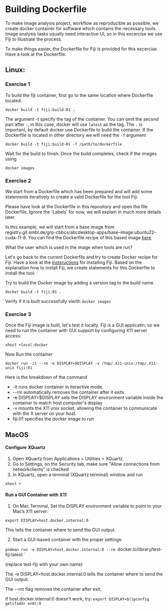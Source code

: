 # Building Dockerfile

To make image analysis project, workflow as reproducible as possible, we create docker container for software which contains the necessary tools. Image analysis tasks usually need interactive UI, so in this excercise we use Fiji to illustrate the process.

To make things easier, the Dockerfile for Fiji is provided for this excercise. Have a look at the Dockerfile.

## Linux:
### Exercise 1
To build the fiji container, first go to the same location where Dockerfile located.

```
docker build -t fiji:build-01 .
```
The argument -t specify the tag of the container. You can omit the second part after ```:```, in this case, docker will use ```latest``` as the tag. 
The ```.``` is important, by default docker use Dockerfile to build the container. If the Dockerfile is located in other directory we will need the ```-f``` argument

```
docker build -t fiji:build-01 -f /path/to/dockerfile
```

Wait for the build to finish. Once the build completes, check if the images using 
```
docker images
```

### Exercise 2

We start from a Dockerfile which has been prepared and will add some statements iteratively to create a valid Dockerfile for the tool Fiji.

Please have look at the Dockerfile in this repository and open the file Dockerfile. Ignore the 'Labels' for now, we will explain in much more details later.

In this example, we will start from a base image from registry.git.embl.de/grp-cbbcs/abcdesktop-apps/base-image:ubuntu22-cuda-11-8. 
You can find the Dockerfile recipe of this based image [here](https://git.embl.de/grp-cbbcs/abcdesktop-apps/-/blob/main/base-image/Dockerfile.ubuntu22-cuda-11-8?ref_type=heads).

What the user which is used in the image when tools are run?

Let's go back to the current Dockerfile and try to create Docker recipe for Fiji. 
Have a look at the [instsructions](https://imagej.net/software/fiji/downloads) for installing Fiji. Based on the explanation how to install Fiji, we create statements for this Dockerfile to install the tool.

Try to build the Docker image by adding a version tag to the build name.
```
docker build -t fiji:01 .
```

Verify if it is built successfully viwith ``` docker images ```

### Exercise 3

Once the Fiji image is built, let's test it locally. Fiji is a GUI applicatin, so we need to run the container with GUI support by configuring X11 server access.

```
xhost +local:docker
```

Now Run the container 

```
docker run -it --rm -e DISPLAY=$DISPLAY -v /tmp/.X11-unix:/tmp/.X11-unix fiji:01

```

Here is the breakdown of the command
- -it runs docker container in iteractive mode.
- --rm automatically removes the container after it exits.
- -e DISPLAY=$DISPLAY sets the DISPLAY environment variable inside the container to match host computer's display
- -v mounts the X11 unix socket, allowing the container to communicate with the X server on your host.
- fiji:01 specifies the docker image to run

## MacOS

#### Configure XQuartz
1. Open XQuartz from Applications > Utilities > XQuartz.
2. Go to Settings, on the Security tab, make sure "Allow connections from networkclients" is checked
3. In XQuartz, open a terminal (XQuartz terminal) window and run

` xhost + `

#### Run a GUI Container with X11
1. On Mac Terminal, Set the DISPLAY environment variable to point to your Mac’s X11 server:

`export DISPLAY=host.docker.internal:0`

This tells the container where to send the GUI output.

2. Start a GUI-based container with the proper settings:

`podman run -e DISPLAY=host.docker.internal:0 --rm `docker.io/library/test-fiji:latest `

(replace test-fiji with your own name)

The -e DISPLAY=host.docker.internal:0 tells the container where to send the GUI output.

The --rm flag removes the container after exit.

If host.docker.internal:0 doesn’t work, try:
`export DISPLAY=$(ipconfig getifaddr en0):0`







